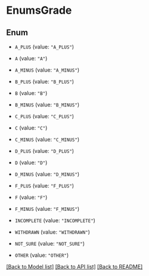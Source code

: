 # EnumsGrade

## Enum


* `A_PLUS` (value: `"A_PLUS"`)

* `A` (value: `"A"`)

* `A_MINUS` (value: `"A_MINUS"`)

* `B_PLUS` (value: `"B_PLUS"`)

* `B` (value: `"B"`)

* `B_MINUS` (value: `"B_MINUS"`)

* `C_PLUS` (value: `"C_PLUS"`)

* `C` (value: `"C"`)

* `C_MINUS` (value: `"C_MINUS"`)

* `D_PLUS` (value: `"D_PLUS"`)

* `D` (value: `"D"`)

* `D_MINUS` (value: `"D_MINUS"`)

* `F_PLUS` (value: `"F_PLUS"`)

* `F` (value: `"F"`)

* `F_MINUS` (value: `"F_MINUS"`)

* `INCOMPLETE` (value: `"INCOMPLETE"`)

* `WITHDRAWN` (value: `"WITHDRAWN"`)

* `NOT_SURE` (value: `"NOT_SURE"`)

* `OTHER` (value: `"OTHER"`)


[[Back to Model list]](../README.md#documentation-for-models) [[Back to API list]](../README.md#documentation-for-api-endpoints) [[Back to README]](../README.md)


